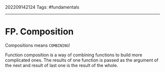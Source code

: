 202209142124
Tags: #fundamentals 

--- 
# FP. Composition
Compositions means `COMBINING`!

Function composition is a way of combining functions to build more complicated ones. The results of one function is passed as the argument of the next and result of last one is the result of the whole.
